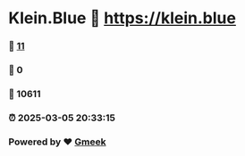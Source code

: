 # Klein.Blue :link: https://klein.blue 
### :page_facing_up: [11](https://klein.blue/tag.html) 
### :speech_balloon: 0 
### :hibiscus: 10611 
### :alarm_clock: 2025-03-05 20:33:15 
### Powered by :heart: [Gmeek](https://github.com/Meekdai/Gmeek)
